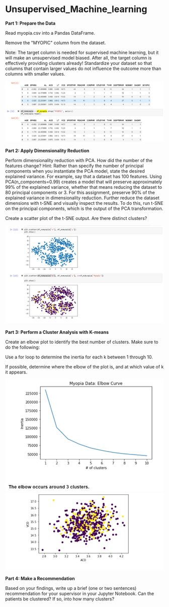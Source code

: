 # Unsupervised_Machine_learning

<b>Part 1: Prepare the Data</b>

Read myopia.csv into a Pandas DataFrame.

Remove the "MYOPIC" column from the dataset.

Note: The target column is needed for supervised machine learning, but it will make an unsupervised model biased. After all, the target column is effectively providing clusters already!
Standardize your dataset so that columns that contain larger values do not influence the outcome more than columns with smaller values.
<br/>

![images/DataLoadClean.PNG](images/DataLoadClean.PNG)
<br/>
<br/>
<b>Part 2: Apply Dimensionality Reduction</b>

Perform dimensionality reduction with PCA. How did the number of the features change?
Hint: Rather than specify the number of principal components when you instantiate the PCA model, state the desired explained variance. For example, say that a dataset has 100 features. Using PCA(n_components=0.99) creates a model that will preserve approximately 99% of the explained variance, whether that means reducing the dataset to 80 principal components or 3. For this assignment, preserve 90% of the explained variance in dimensionality reduction.
Further reduce the dataset dimensions with t-SNE and visually inspect the results. To do this, run t-SNE on the principal components, which is the output of the PCA transformation.

Create a scatter plot of the t-SNE output. Are there distinct clusters?

![images/DataLoadClean.PNG](images/Reduction.PNG)
<br/>
<br/>
<b>Part 3: Perform a Cluster Analysis with K-means</b>

Create an elbow plot to identify the best number of clusters. Make sure to do the following:

Use a for loop to determine the inertia for each k between 1 through 10.

If possible, determine where the elbow of the plot is, and at which value of k it appears.

![images/DataLoadClean.PNG](images/ClusterK.PNG)
![images/DataLoadClean.PNG](images/ClusterKScatter.PNG)
<br/>
<br/>
<b>Part 4: Make a Recommendation</b>

Based on your findings, write up a brief (one or two sentences) recommendation for your supervisor in your Jupyter Notebook. Can the patients be clustered? If so, into how many clusters?